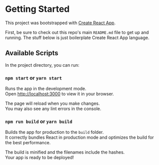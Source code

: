# Getting Started

This project was bootstrapped with [Create React App](https://github.com/facebook/create-react-app).

First, be sure to check out this repo's main `README.md` file to get up and running. The stuff below is just boilerplate Create React App language.

## Available Scripts

In the project directory, you can run:

### `npm start` or `yarn start`

Runs the app in the development mode.\
Open [http://localhost:3000](http://localhost:3000) to view it in your browser.

The page will reload when you make changes.\
You may also see any lint errors in the console.

### `npm run build` or `yarn build`

Builds the app for production to the `build` folder.\
It correctly bundles React in production mode and optimizes the build for the best performance.

The build is minified and the filenames include the hashes.\
Your app is ready to be deployed!
